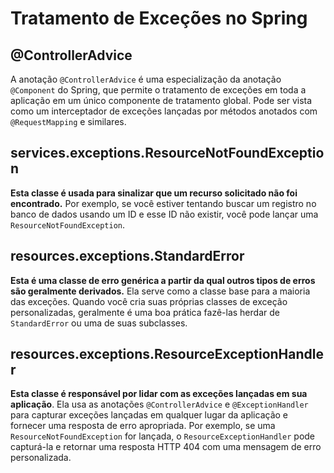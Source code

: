 # Tratamento de Exceções no Spring

## @ControllerAdvice

A anotação `@ControllerAdvice` é uma especialização da anotação `@Component` do Spring,
que permite o tratamento de exceções em toda a aplicação em um único componente de tratamento global. 
Pode ser vista como um interceptador de exceções lançadas por métodos anotados com `@RequestMapping` e similares.

## services.exceptions.ResourceNotFoundException

**Esta classe é usada para sinalizar que um recurso solicitado não foi encontrado.** Por exemplo,
se você estiver tentando buscar um registro no banco de dados usando um ID e esse ID não existir,
você pode lançar uma `ResourceNotFoundException`.

## resources.exceptions.StandardError

**Esta é uma classe de erro genérica a partir da qual outros tipos de erros são geralmente derivados.** 
Ela serve como a classe base para a maioria das exceções. Quando você cria suas próprias classes de exceção personalizadas,
geralmente é uma boa prática fazê-las herdar de `StandardError` ou uma de suas subclasses.

## resources.exceptions.ResourceExceptionHandler

**Esta classe é responsável por lidar com as exceções lançadas em sua aplicação**.
Ela usa as anotações `@ControllerAdvice` e `@ExceptionHandler` para capturar exceções lançadas em qualquer lugar da aplicação e fornecer uma resposta de erro apropriada.
Por exemplo, se uma `ResourceNotFoundException` for lançada, o `ResourceExceptionHandler` pode capturá-la e retornar uma resposta HTTP 404 com uma mensagem de erro personalizada.
